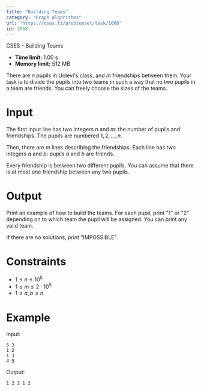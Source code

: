 ```yaml
---
title: "Building Teams"
category: "Graph Algorithms"
url: "https://cses.fi/problemset/task/1668"
id: 1668
---
```


CSES - Building Teams

  * **Time limit:** 1.00 s
  * **Memory limit:** 512 MB

There are $n$ pupils in Uolevi's class, and $m$ friendships between them. Your
task is to divide the pupils into two teams in such a way that no two pupils
in a team are friends. You can freely choose the sizes of the teams.

# Input

The first input line has two integers $n$ and $m$: the number of pupils and
friendships. The pupils are numbered $1,2,\dots,n$.

Then, there are $m$ lines describing the friendships. Each line has two
integers $a$ and $b$: pupils $a$ and $b$ are friends.

Every friendship is between two different pupils. You can assume that there is
at most one friendship between any two pupils.

# Output

Print an example of how to build the teams. For each pupil, print "1" or "2"
depending on to which team the pupil will be assigned. You can print any valid
team.

If there are no solutions, print "IMPOSSIBLE".

# Constraints

  * $1 \le n \le 10^5$
  * $1 \le m \le 2 \cdot 10^5$
  * $1 \le a,b \le n$

# Example

Input:

    
    
    5 3
    1 2
    1 3
    4 5
    

Output:

    
    
    1 2 2 1 2
    

